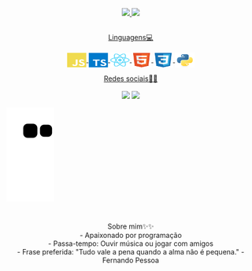 
  <div align="center">
  <a href="https://github.com/Didusantos">
  <img height="180em" src="https://github-readme-stats.vercel.app/api?username=Didusantos&show_icons=true&theme=default&include_all_commits=true&count_private=true"/>
  <img height="180em" src="https://github-readme-stats.vercel.app/api/top-langs/?username=Didusantos&layout=compact&langs_count=7&theme=default"/><br>
    
</div>
 
<div align="center"><br>
 
  Linguagens💻
  <br> <br>
  <img align="center" alt="Java Script-Didusantos" height="30" width="40" src="https://raw.githubusercontent.com/devicons/devicon/master/icons/javascript/javascript-plain.svg">
  <img align="center" alt="Type Script-Didusantos" height="30" width="40" src="https://raw.githubusercontent.com/devicons/devicon/master/icons/typescript/typescript-plain.svg">
  <img align="center" alt="React-Didusantos" height="30" width="40" src="https://raw.githubusercontent.com/devicons/devicon/master/icons/react/react-original.svg">
  <img align="center" alt="HTML-Didusantos" height="30" width="40" src="https://raw.githubusercontent.com/devicons/devicon/master/icons/html5/html5-original.svg">
  <img align="center" alt="CSS-Didusantos" height="30" width="40" src="https://raw.githubusercontent.com/devicons/devicon/master/icons/css3/css3-original.svg">
  <img align="center" alt="Python-Didusantos" height="30" width="40" src="https://raw.githubusercontent.com/devicons/devicon/master/icons/python/python-original.svg">
</div>
<div align="center">
  Redes sociais📱✨
  <br> <br>
  <a href="https://www.instagram.com/eduardo_pbispo/" target="_blank"><img src="https://img.shields.io/badge/-Instagram-%23E4405F?style=for-the-badge&logo=instagram&logoColor=white" target="_blank"></a>
  <a href="https://www.linkedin.com/in/eduardo-porto-bispo-085645224/" target="_blank"><img src="https://img.shields.io/badge/-LinkedIn-%230077B5?style=for-the-badge&logo=linkedin&logoColor=white" target="_blank"></a> 
  <br>
</div>
  
![snake gif](https://github.com/Didusantos/Didusantos/blob/output/github-contribution-grid-snake.svg)
<h1> </h1>

  <div align="center">
  Sobre mim✨✨ <br>
  - Apaixonado por programação <br>
  - Passa-tempo: Ouvir música ou jogar com amigos <br>
  - Frase preferida: "Tudo vale a pena quando a alma não é pequena." - Fernando Pessoa 
</div>
